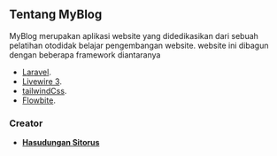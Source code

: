 ## Tentang MyBlog

MyBlog merupakan aplikasi website yang didedikasikan dari sebuah pelatihan otodidak belajar
pengembangan website. website ini dibagun dengan beberapa framework diantaranya

- [Laravel](https://laravel.com).
- [Livewire 3](https://livewire.laravel.com/).
- [tailwindCss](https://tailwindcss.com/).
- [Flowbite](https://flowbite.com/).

### Creator

- **[Hasudungan Sitorus](https://x.com/jung_doeng)**
